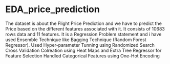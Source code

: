 # EDA_price_prediction

The dataset is about the Flight Price Prediction and we have to predict the Price based on the different features associated with it. It consists of 10683 rows data and 11 features.
It is a Regression Problem statement and i have used Ensemble Technique like Bagging Technique (Random Forest Regressor).
Used Hyper-parameter Tunning using Randomized Search Cross Validation
Colreation using Heat Maps and Extra Tree Regressor for Feature Selection
Handled Categorical Features using One-Hot Encoding
